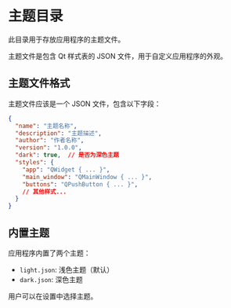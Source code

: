 # 主题目录

此目录用于存放应用程序的主题文件。

主题文件是包含 Qt 样式表的 JSON 文件，用于自定义应用程序的外观。

## 主题文件格式

主题文件应该是一个 JSON 文件，包含以下字段：

```json
{
  "name": "主题名称",
  "description": "主题描述",
  "author": "作者名称",
  "version": "1.0.0",
  "dark": true,  // 是否为深色主题
  "styles": {
    "app": "QWidget { ... }",
    "main_window": "QMainWindow { ... }",
    "buttons": "QPushButton { ... }",
    // 其他样式...
  }
}
```

## 内置主题

应用程序内置了两个主题：

- `light.json`: 浅色主题（默认）
- `dark.json`: 深色主题

用户可以在设置中选择主题。 